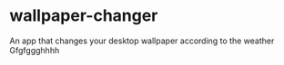 # wallpaper-changer
An app that changes your desktop wallpaper according to the weather
Gfgfggghhhh
